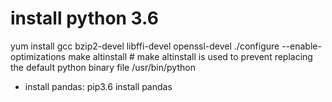 # install python 3.6
yum install gcc bzip2-devel libffi-devel openssl-devel 
./configure --enable-optimizations 
make altinstall      # make altinstall is used to prevent replacing the default python binary file /usr/bin/python

- install pandas:
pip3.6 install pandas
